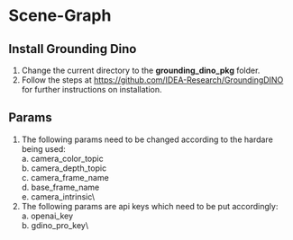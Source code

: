 # Scene-Graph

## Install Grounding Dino
1. Change the current directory to the **grounding_dino_pkg** folder.
2. Follow the steps at https://github.com/IDEA-Research/GroundingDINO for further instructions on installation.

## Params
1. The following params need to be changed according to the hardare being used:\
   a. camera_color_topic\
   b. camera_depth_topic\
   c. camera_frame_name\
   d. base_frame_name\
   e. camera_intrinsic\
2. The following params are api keys which need to be put accordingly:\
   a. openai_key\
   b. gdino_pro_key\

